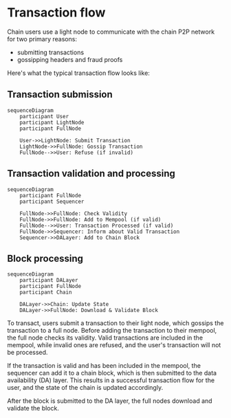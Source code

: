 # Transaction flow

Chain users use a light node to communicate with the chain P2P network for two primary reasons:

- submitting transactions
- gossipping headers and fraud proofs

Here's what the typical transaction flow looks like:

## Transaction submission

```mermaid
sequenceDiagram
    participant User
    participant LightNode
    participant FullNode

    User->>LightNode: Submit Transaction
    LightNode->>FullNode: Gossip Transaction
    FullNode-->>User: Refuse (if invalid)
```

## Transaction validation and processing

```mermaid
sequenceDiagram
    participant FullNode
    participant Sequencer

    FullNode->>FullNode: Check Validity
    FullNode->>FullNode: Add to Mempool (if valid)
    FullNode-->>User: Transaction Processed (if valid)
    FullNode->>Sequencer: Inform about Valid Transaction
    Sequencer->>DALayer: Add to Chain Block
```

## Block processing

```mermaid
sequenceDiagram
    participant DALayer
    participant FullNode
    participant Chain

    DALayer->>Chain: Update State
    DALayer->>FullNode: Download & Validate Block
```

To transact, users submit a transaction to their light node, which gossips the transaction to a full node. Before adding the transaction to their mempool, the full node checks its validity. Valid transactions are included in the mempool, while invalid ones are refused, and the user's transaction will not be processed.

If the transaction is valid and has been included in the mempool, the sequencer can add it to a chain block, which is then submitted to the data availability (DA) layer. This results in a successful transaction flow for the user, and the state of the chain is updated accordingly.

After the block is submitted to the DA layer, the full nodes download and validate the block.
